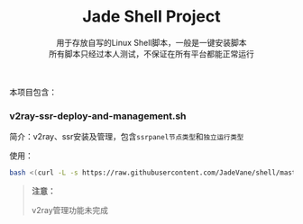 <h1 align="center">Jade Shell Project</h1>

<p align="center">
  用于存放自写的Linux Shell脚本，一般是一键安装脚本
  <br>所有脚本只经过本人测试，不保证在所有平台都能正常运行
</p>
<br>
<br>
本项目包含：

### v2ray-ssr-deploy-and-management.sh

简介：v2ray、ssr安装及管理，包含`ssrpanel节点类型`和`独立运行类型`

使用：

```bash
bash <(curl -L -s https://raw.githubusercontent.com/JadeVane/shell/master/shell/v2ray-ssr-deploy.sh)
```

> **注意：**
>
> v2ray管理功能未完成
